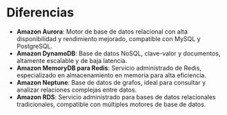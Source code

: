 # Diferencias

- **Amazon Aurora**: Motor de base de datos relacional con alta disponibilidad y rendimiento mejorado, compatible con MySQL y PostgreSQL.
- **Amazon DynamoDB**: Base de datos NoSQL, clave-valor y documentos, altamente escalable y de baja latencia.
- **Amazon MemoryDB para Redis**: Servicio administrado de Redis, especializado en almacenamiento en memoria para alta eficiencia.
- **Amazon Neptune**: Base de datos de grafos, ideal para consultar y analizar relaciones complejas entre datos.
- **Amazon RDS**: Servicio administrado para bases de datos relacionales tradicionales, compatible con múltiples motores de base de datos.